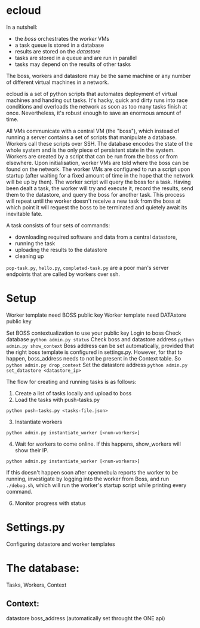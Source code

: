 # ecloud

In a nutshell:

* the *boss* orchestrates the *worker* VMs
* a task queue is stored in a database
* results are stored on the *datastore*
* tasks are stored in a queue and are run in parallel
* tasks may depend on the results of other tasks

The boss, workers and datastore may be the same machine or any number of different virtual machines in a network.

ecloud is a set of python scripts that automates deployment of virtual machines and handing out tasks. It's hacky, quick and dirty runs into race conditions and overloads the network as soon as too many tasks finish at once. Nevertheless, it's robust enough to save an enormous amount of time.

All VMs communicate with a central VM (the "boss"), which instead of running a server contains a set of scripts that manipulate a database. Workers call these scripts over SSH. The database encodes the state of the whole system and is the only piece of persistent state in the system. Workers are created by a script that can be run from the boss or from elsewhere. Upon initialisation, worker VMs are told where the boss can be found on the network. The worker VMs are configured to run a script upon startup (after waiting for a fixed amount of time in the hope that the network will be up by then). The worker script will query the boss for a task. Having been dealt a task, the worker will try and execute it, record the results, send them to the datastore, and query the boss for another task. This process will repeat until the worker doesn't receive a new task from the boss at which point it will request the boss to be terminated and quietely await its inevitable fate.

A task consists of four sets of commands:

* downloading required software and data from a central datastore,  
* running the task
* uploading the results to the datastore
* cleaning up

`pop-task.py`, `hello.py`, `completed-task.py` are a poor man's server endpoints that are called by workers over ssh.

# Setup

Worker template need BOSS public key
Worker template need DATAstore public key

Set BOSS contextualization to use your public key
Login to boss
Check database
```python admin.py status```
Check boss and datastore address
```python admin.py show_context```
Boss address can be set automatically, provided that the right boss template is configured in settings.py.
However, for that to happen, boss_address needs to not be present in the Context table.
So
```python admin.py drop_context```
Set the datastore address
```python admin.py set_datastore <datastore_ip>```

The flow for creating and running tasks is as follows:

1. Create a list of tasks locally and upload to boss
2. Load the tasks with push-tasks.py

```
python push-tasks.py <tasks-file.json>
```

3. Instantiate workers 

```
python admin.py instantiate_worker [<num-workers>]
```

4. Wait for workers to come online. If this happens, show_workers will show their IP.

```
python admin.py instantiate_worker [<num-workers>]
```

If this doesn't happen soon after opennebula reports the worker to be running, investigate by logging into the worker from Boss, and run `./debug.sh`, which will run the worker's startup script while printing every command.

6. Monitor progress with status




# Settings.py

Configuring datastore and worker templates

# The database:

Tasks, Workers, Context

## Context:

datastore
boss_address
(automatically set throught the ONE api)
